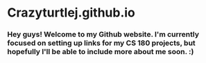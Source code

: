# Crazyturtlej.github.io
### Hey guys! Welcome to my Github website. I'm currently focused on setting up links for my CS 180 projects, but hopefully I'll be able to include more about me soon. :)

